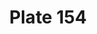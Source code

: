 ---
flag: 
order: '74'
pid: '154'
an: '7'
title: Plate 154
rev_year: 
_date: 
caption: Chapeau-Capote, orné de Fleurs et d'Epis.
translation: Capote hat, ornamented with pine needles and cones. (?)
student: Jodi Mikesell
keywords: Capote
column: 
flag_translation: 
permalink: /plates/154
layout: plate-page
---